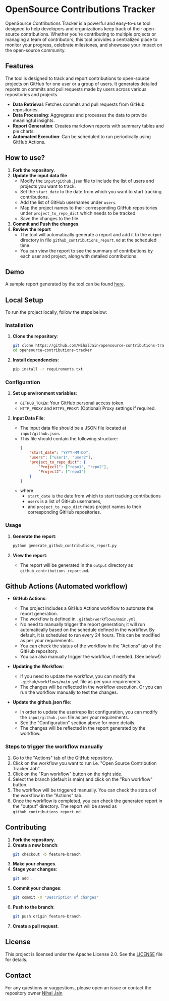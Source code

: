 # OpenSource Contributions Tracker

OpenSource Contributions Tracker is a powerful and easy-to-use tool designed to help developers and organizations keep
track of their open-source contributions. Whether you're contributing to multiple projects or managing a team of
contributors, this tool provides a centralized place to monitor your progress, celebrate milestones, and showcase your
impact on the open-source community.

## Features

The tool is designed to track and report contributions to open-source projects on GitHub for one user or a group of
users. It generates detailed reports on commits and pull requests made by users across various repositories and
projects.

- **Data Retrieval**: Fetches commits and pull requests from GitHub repositories.
- **Data Processing**: Aggregates and processes the data to provide meaningful insights.
- **Report Generation**: Creates markdown reports with summary tables and pie charts.
- **Automated Execution**: Can be scheduled to run periodically using GitHub Actions.

## How to use?

1. **Fork the repository**.
2. **Update the input data file**
    - Modify the `input/github.json` file to include the list of users and projects you want to track.
    - Set the `start_date` to the date from which you want to start tracking contributions.
    - Add the list of GitHub usernames under `users`.
    - Map the project names to their corresponding GitHub repositories under `project_to_repo_dict` which needs to be
      tracked.
    - Save the changes to the file.
3. **Commit and Push the changes**.
4. **Review the report**
    - The tool will automatically generate a report and add it to the `output` directory in file
      `github_contributions_report.md` at the scheduled time.
    - You can view the report to see the summary of contributions by each user and project, along with detailed
      contributions.

## Demo

A sample report generated by the tool can be found [here](output/github_contributions_report.md).

## Local Setup

To run the project locally, follow the steps below:

### Installation

1. **Clone the repository**:
    ```sh
    git clone https://github.com/NihalJain/opensource-contributions-tracker.git
    cd opensource-contributions-tracker
    ```

2. **Install dependencies**:
    ```sh
    pip install -r requirements.txt
    ```

### Configuration

1. **Set up environment variables**:
    - `GITHUB_TOKEN`: Your GitHub personal access token.
    - `HTTP_PROXY` and `HTTPS_PROXY`: (Optional) Proxy settings if required.

2. **Input Data File**:
    - The input data file should be a JSON file located at `input/github.json`.
    - This file should contain the following structure:
        ```json
        {
            "start_date": "YYYY-MM-DD",
            "users": ["user1", "user2"],
            "project_to_repo_dict": {
                "Project1": ["repo1", "repo2"],
                "Project2": ["repo3"]
            }
        }
        ```
    - where
        - `start_date` is the date from which to start tracking contributions
        - `users` is a list of GitHub usernames,
        - and `project_to_repo_dict` maps project names to their corresponding GitHub repositories.

### Usage

1. **Generate the report**:
    ```sh
    python generate_github_contributions_report.py
    ```

2. **View the report**:
    - The report will be generated in the `output` directory as `github_contributions_report.md`.

## Github Actions (Automated workflow)

- **GitHub Actions**:
    - The project includes a GitHub Actions workflow to automate the report generation.
    - The workflow is defined in `.github/workflows/main.yml`.
    - No need to manually trigger the report generation; it will run automatically based on the schedule defined in the
      workflow. By default, it is scheduled to run every 24 hours. This can be modified as per your requirements.
    - You can check the status of the workflow in the "Actions" tab of the GitHub repository.
    - You can also manually trigger the workflow, if needed. (See below!)

- **Updating the Workflow**:
    - If you need to update the workflow, you can modify the `.github/workflows/main.yml` file as per your requirements.
    - The changes will be reflected in the workflow execution. Or you can run the workflow manually to test the changes.

- **Update the github.json file**:
    - In order to update the user/repo list configuration, you can modify the `input/github.json` file as per your
      requirements.
    - See the "Configuration" section above for more details.
    - The changes will be reflected in the report generated by the workflow.

### Steps to trigger the workflow manually

1. Go to the "Actions" tab of the GitHub repository.
2. Click on the workflow you want to run i.e. "Open Source Contribution Tracker Job".
3. Click on the "Run workflow" button on the right side.
4. Select the branch (default is main) and click on the "Run workflow" button.
5. The workflow will be triggered manually. You can check the status of the workflow in the "Actions" tab.
6. Once the workflow is completed, you can check the generated report in the "output" directory. The report will be
   saved as `github_contributions_report.md`.

## Contributing

1. **Fork the repository**.
2. **Create a new branch**:
    ```sh
    git checkout -b feature-branch
    ```
3. **Make your changes**.
4. **Stage your changes**:
    ```sh
    git add .
    ```
5. **Commit your changes**:
    ```sh
    git commit -m "Description of changes"
    ```
6. **Push to the branch**:
    ```sh
    git push origin feature-branch
    ```
7. **Create a pull request**.

## License

This project is licensed under the Apache License 2.0. See the [LICENSE](LICENSE) file for details.

## Contact

For any questions or suggestions, please open an issue or contact the repository
owner [Nihal Jain](https://www.linkedin.com/in/nihaljain/)